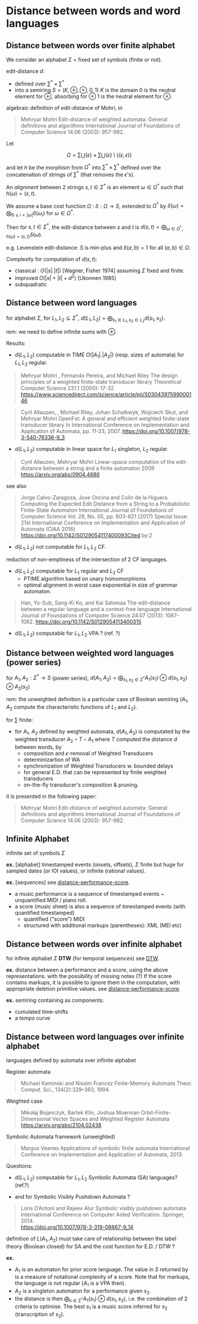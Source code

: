 # Distance between words and word languages


## Distance between words over finite alphabet
We consider an alphabet $`\Sigma`$ = fixed set of symbols (finite or not).

edit-distance $`d`$:
- defined over $`∑^* \times ∑^*`$ 
- into a semiring  $`S = ( K, \oplus, \otimes, 0, 1)`$ 
  $`K`$ is the domain
  $`0`$ is the neutral element for $`\oplus`$, absorbing for $`\otimes`$
  $`1`$ is the neutral element for $`\otimes`$.

algebraic definition of edit-distance of Mohri, in 

> Mehryar Mohri 
> Edit-distance of weighted automata: General definitions and algorithms
> International Journal of Foundations of Computer Science 14.06 (2003): 957-982.



Let 
```math
\Omega = ∑ ⋃ \{ \epsilon \} \times ∑ ⋃ \{ \epsilon \} \setminus \{ (\epsilon, \epsilon) \}
``` 

and let $`h`$ be the morphism from $`\Omega^*`$ into $`∑^* \times ∑^*`$  defined over the concatenation of strings of $`∑^*`$ (that removes the $`\epsilon`$'s).

An *alignment* between 2 strings  $`s, t ∈ \Sigma^*`$ is an element $`\omega ∈ \Omega^*`$ such that $`h(\omega) = (s, t)`$.



We assume a base cost function $`\Omega`$ : $`\delta: \Omega \to S`$, extended to $`\Omega^*`$ by  $`\delta(\omega) = \bigotimes_{0 ≤ i < |\omega|} \delta(\omega_i)`$  for $`\omega ∈ \Omega^*`$.



Then for  $`s, t ∈ \Sigma^*`$, the edit-distance between $`s`$ and $`t`$ is  $`d(s, t) = \bigoplus_{\omega ∈ \Omega^*, h(\omega) = (s, t)} \delta(\omega)`$.

e.g. Levenstein edit-distance: $`S`$ is min-plus and $`\delta(a, b) = 1`$ for all $`(a, b) ∈ \Omega`$.



Complexity for computation of $`d(s, t)`$:
  - classical : $`O(|s| . |t|)`$ [Wagner, Fisher 1974]
    assuming $`\Sigma`$ fixed and finite.
  - improved $`O(|s| + |t| + d^2)`$ [Ukonnen 1985]
  - subquadratic


## Distance between word languages
for alphabet $`\Sigma`$,
for $`L_1, L_2 \subseteq \Sigma^*`$, 
$`d(L_1, L_2) = \bigoplus_{s_1 \in L_1, s_2 \in L_2} d(s_1, s_2)`$. 

rem: we need to define infinite sums with $`\oplus`$.

Results:
- $`d(L_1, L_2)`$ computable in TIME $`O(| A_1| . | A_2 |)`$ (resp. sizes of automata) for $`L_1, L_2`$ regular.

> Mehryar Mohri , Fernando Pereira, and Michael Riley
> The design principles of a weighted finite-state transducer library
> Theoretical Computer Science 231.1 (2000): 17-32
https://www.sciencedirect.com/science/article/pii/S0304397599000146

> Cyril Allauzen, , Michael Riley, Johan Schalkwyk, Wojciech Skut, and Mehryar Mohri
> OpenFst: A general and efficient weighted finite-state transducer library
> In International Conference on Implementation and Application of Automata, pp. 11-23, 2007.
https://doi.org/10.1007/978-3-540-76336-9_3


- $`d(L_1, L_2)`$ computable in linear space for $`L_1`$ singleton, $`L_2`$ regular.

> Cyril Allauzen, Mehryar Mohri
> Linear-space computation of the edit-distance between a string and a finite automaton
> 2009
https://arxiv.org/abs/0904.4686  

see also

> Jorge Calvo-Zaragoza, Jose Oncina and Colin de la Higuera
> Computing the Expected Edit Distance from a String to a Probabilistic Finite-State Automaton
> International Journal of Foundations of Computer Science Vol. 28, No. 05, pp. 603-621 (2017) Special Issue: 21st International Conference on Implementation and Application of Automata (CIAA 2016)
https://doi.org/10.1142/S0129054117400093Cited by:2



- $`d(L_1, L_2)`$ not computable for $`L_1, L_2`$ CF.

reduction of non-emptiness of the intersection of 2 CF languages.

- $`d(L_1, L_2)`$ computable for $`L_1`$ regular and $`L_2`$ CF
  - PTIME algorithm based on unary homomorphisms
  - optimal alignment in worst case exponential in size of grammar automaton.

> Han, Yo-Sub, Sang-Ki Ko, and Kai Salomaa
> The edit-distance between a regular language and a context-free language
> International Journal of Foundations of Computer Science 24.07 (2013): 1067-1082.
https://doi.org/10.1142/S0129054113400315

- $`d(L_1, L_2)`$ computable for $`L_1, L_2`$ VPA ?
  (ref. ?) 


## Distance between weighted word languages (power series)
for $`A_1, A_2 : \Sigma^*  \to S`$ (power series),
$`d(A_1, A_2) = \bigoplus_{s_1, s_2 \in \Sigma^*} 
  A_1(s_1) \otimes d(s_1, s_2) \otimes A_2(s_2)`$ 

rem: the unweighted definition is a particular case of Boolean semiring ($`A_1`$, $`A_2`$ compute the characteristic functions of $`L_1`$ and $`L_2`$).


for $`∑`$ finite:
- for $`A_1`$,  $`A_2`$ defined by weighted automata, $`d(A_1, A_2)`$ is computated by the weighted transducer $`A_2 \circ T \circ A_1`$  where $`T`$ computed the distance $`d`$ between words, by
  - composition and $`\epsilon`$-removal of Weighted Transducers
  - determinizartion of WA
  - synchronization of Weighted Transducers w. bounded delays
  - for general E.D. that can be represented by finite weighted transducers
  - on-the-fly transducer's composition & pruning.

it is presented in the following paper:

> Mehryar Mohri 
> Edit-distance of weighted automata: General definitions and algorithms
> International Journal of Foundations of Computer Science 14.06 (2003): 957-982.



## Infinite Alphabet
infinite set of symbols $`\Sigma`$

**ex.**  [alphabet]
timestamped events (onsets, offsets), 
$`\Sigma`$ finite but huge for sampled dates (or IOI values), or infinite (rational values).

**ex.** [sequences] see [distance-performance-score](distance-performance-score.md).

- a music performance is a sequence of timestamped events ~ unquantified MIDI / piano roll.
- a score (music sheet) is also a sequence of timestamped events (with quantified timestamped)
  - quantified ("score") MIDI
  - structured with additional markups (parentheses): XML (MEI etc)

## Distance between words over infinite alphabet

for infinte alphabet $`\Sigma`$ 
**DTW** (for temporal sequences) see [DTW](DTW.md).

**ex.** distance between a performance and a score, using the above representations.
with the possibility of missing notes (?)
If the score contains markups, it is possible to ignore them in the computation, with appropriate deletion primitive values. see [distance-performance-score](distance-performance-score.md). 

**ex.** semiring containing as components:

- cumulated time-shifts
- a tempo curve

## Distance between word languages over infinite alphabet
languages defined by automata over infinite alphabet


Register automata

> Michael Kaminski and Nissim Francez
> Finite-Memory Automata
> Theor. Comput. Sci., 134(2):329–363, 1994.

Weighted case

> Mikołaj Bojanczyk, Bartek Klin, Joshua Moerman 
> Orbit-Finite-Dimensional Vector Spaces and Weighted Register Automata
https://arxiv.org/abs/2104.02438

Symbolic Automata framework (unweighted)

> Margus Veanes
> Applications of symbolic finite automata
> International Conference on Implementation and Application of Automata, 2013.

Questions:

- $`d(L_1, L_2)`$ computable for $`L_1, L_2`$ Symbolic Automata (SA) languages?
  (ref.?)
  
- and for Symbolic Visibly Pushdown Automata ?
  
> Loris D’Antoni and Rajeev Alur 
> Symbolic visibly pushdown automata
> International Conference on Computer Aided Verification. Springer, 2014.  
https://doi.org/10.1007/978-3-319-08867-9_14

definition of $`L(A_1, A_2)`$ must take care of relationship between the label theory (Boolean closed) for SA and the cost function for E.D. / DTW ?

**ex.** 

- $`A_1`$ is an automaton for prior score language. 
  The value in $`S`$ returned by is a measure of notational complexity of a score.
  Note that for markups, the language is not regular ($`A_1`$ is a VPA then).
- $`A_2`$ is a singleton automaton for a performance given $`s_2`$.
- the distance is then $`\bigoplus_{s ∈ \Sigma^*} A_1(s_1) \otimes d(s_1, s_2)`$, i.e. the combination of 2 criteria to optimise. 
  The best $`s_1`$ is a music score inferred for $`s_2`$ (transcription of $`s_2`$).

